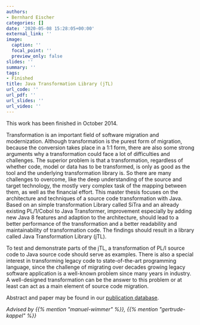 ```yaml
---
authors:
- Bernhard Eischer
categories: []
date: '2020-05-08 15:28:05+00:00'
external_link: ''
image:
  caption: ''
  focal_point: ''
  preview_only: false
slides: ''
summary: ''
tags:
- Finished
title: Java Transformation Library (jTL)
url_code: ''
url_pdf: ''
url_slides: ''
url_video: ''
---
```


This work has been finished in October 2014.

Transformation is an important field of software migration and modernization. Although transformation is the purest form of migration, because the conversion takes place in a 1:1 form, there are also some strong arguments why a transformation could face a lot of difficulties and challenges. The superior problem is that a transformation, regardless of whether code, model or data has to be transformed, is only as good as the tool and the underlying transformation library is. So there are many challenges to overcome, like the deep understanding of the source and target technology, the mostly very complex task of the mapping between them, as well as the financial effort. This master thesis focuses on the architecture and techniques of a source code transformation with Java. Based on an simple transformation Library called SiTra and an already existing PL/1/Cobol to Java Transformer, improvement especially by adding new Java 8 features and adaption to the architecture, should lead to a better performance of the transformation and a better readability and maintainability of transformation code. The findings should result in a library called Java Transformation Library (jTL).

To test and demonstrate parts of the jTL, a transformation of PL/I source code to Java source code should serve as examples. There is also a special interest in transforming legacy code to state-of-the-art programming language, since the challenge of migrating over decades growing legacy software application is a well-known problem since many years in industry. A well-designed transformation can be the answer to this problem or at least can act as a main element of source code migration.

Abstract and paper may be found in our <a class="external" href="http://publik.tuwien.ac.at/showentry.php?ID=247865&amp;lang=2">publication database</a>.

*Advised by {{% mention "manuel-wimmer" %}}, {{% mention "gertrude-kappel" %}}*